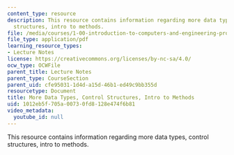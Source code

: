 ```yaml
---
content_type: resource
description: This resource contains information regarding more data types, control
  structures, intro to methods.
file: /media/courses/1-00-introduction-to-computers-and-engineering-problem-solving-spring-2012/1012eb5f705a00730fd8128e474f6b81_MIT1_00S12_Lec_5.pdf
file_type: application/pdf
learning_resource_types:
- Lecture Notes
license: https://creativecommons.org/licenses/by-nc-sa/4.0/
ocw_type: OCWFile
parent_title: Lecture Notes
parent_type: CourseSection
parent_uid: cfe95031-1d4d-a15d-46b1-ed49c9bb355d
resourcetype: Document
title: More Data Types, Control Structures, Intro to Methods
uid: 1012eb5f-705a-0073-0fd8-128e474f6b81
video_metadata:
  youtube_id: null
---
```

This resource contains information regarding more data types, control structures, intro to methods.